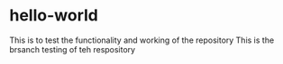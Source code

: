 # hello-world
This is to test the functionality and working of the repository
This is the brsanch testing of teh respository
